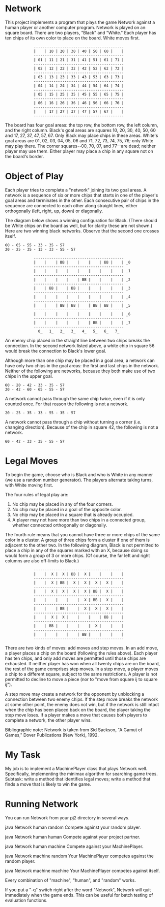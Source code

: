 # Network
This project implements a program that plays the game Network against a human player or another computer program.  Network is played on an square board.  There are two players, "Black" and "White."  Each player has ten chips of its own color to place on the board.  White moves first.

                 -----------------------------------------
                 |    | 10 | 20 | 30 | 40 | 50 | 60 |    |
                 -----------------------------------------
                 | 01 | 11 | 21 | 31 | 41 | 51 | 61 | 71 |
                 -----------------------------------------
                 | 02 | 12 | 22 | 32 | 42 | 52 | 62 | 72 |
                 -----------------------------------------
                 | 03 | 13 | 23 | 33 | 43 | 53 | 63 | 73 |
                 -----------------------------------------
                 | 04 | 14 | 24 | 34 | 44 | 54 | 64 | 74 |
                 -----------------------------------------
                 | 05 | 15 | 25 | 35 | 45 | 55 | 65 | 75 |
                 -----------------------------------------
                 | 06 | 16 | 26 | 36 | 46 | 56 | 66 | 76 |
                 -----------------------------------------
                 |    | 17 | 27 | 37 | 47 | 57 | 67 |    |
                 -----------------------------------------

The board has four goal areas:  the top row, the bottom row, the left column, and the right column.  Black's goal areas are squares 10, 20, 30, 40, 50, 60 and 17, 27, 37, 47, 57, 67.  Only Black may place chips in these areas. White's goal areas are 01, 02, 03, 04, 05, 06 and 71, 72, 73, 74, 75, 76; only White may play there.  The corner squares--00, 70, 07, and 77--are dead; neither player may use them.  Either player may place a chip in any square not on the board's border.

# Object of Play
Each player tries to complete a "network" joining its two goal areas. A network is a sequence of six or more chips that starts in one of the player's goal areas and terminates in the other.  Each consecutive pair of chips in the sequence are connected to each other along straight lines, either orthogonally (left, right, up, down) or diagonally.

The diagram below shows a winning configuration for Black.  (There should be White chips on the board as well, but for clarity these are not shown.)  Here are two winning black networks.  Observe that the second one crosses itself.

    60 - 65 - 55 - 33 - 35 - 57
    20 - 25 - 35 - 13 - 33 - 55 - 57

                 -----------------------------------------
                 |    |    | BB |    |    |    | BB |    | _0
                 -----------------------------------------
                 |    |    |    |    |    |    |    |    | _1
                 -----------------------------------------
                 |    |    |    |    | BB |    |    |    | _2
                 -----------------------------------------
                 |    | BB |    | BB |    |    |    |    | _3
                 -----------------------------------------
                 |    |    |    |    |    |    |    |    | _4
                 -----------------------------------------
                 |    |    | BB | BB |    | BB | BB |    | _5
                 -----------------------------------------
                 |    |    |    |    |    |    |    |    | _6
                 -----------------------------------------
                 |    |    |    |    |    | BB |    |    | _7
                 -----------------------------------------
                   0_   1_   2_   3_   4_   5_   6_   7_

An enemy chip placed in the straight line between two chips breaks the connection.  In the second network listed above, a white chip in square 56 would break the connection to Black's lower goal.

Although more than one chip may be placed in a goal area, a network can have only two chips in the goal areas:  the first and last chips in the network. Neither of the following are networks, because they both make use of two chips in the upper goal.

    60 - 20 - 42 - 33 - 35 - 57
    20 - 42 - 60 - 65 - 55 - 57

A network cannot pass through the same chip twice, even if it is only counted once.  For that reason the following is not a network.

    20 - 25 - 35 - 33 - 55 - 35 - 57

A network cannot pass through a chip without turning a corner (i.e. changing direction).  Because of the chip in square 42, the following is not a network.

    60 - 42 - 33 - 35 - 55 - 57

# Legal Moves
To begin the game, choose who is Black and who is White in any manner (we use a random number generator).  The players alternate taking turns, with White moving first.

The four rules of legal play are:
  1)  No chip may be placed in any of the four corners. 
  2)  No chip may be placed in a goal of the opposite color.
  3)  No chip may be placed in a square that is already occupied.
  4)  A player may not have more than two chips in a connected group, whether
      connected orthogonally or diagonally.

The fourth rule means that you cannot have three or more chips of the same color in a cluster.  A group of three chips form a cluster if one of them is adjacent to the other two.  In the following diagram, Black is not permitted to place a chip in any of the squares marked with an X, because doing so would form a group of 3 or more chips.  (Of course, the far left and right columns are also off-limits to Black.)

                 -----------------------------------------
                 |    |  X |  X | BB |  X |    |    |    |
                 -----------------------------------------
                 |    |  X | BB |  X |  X |  X |  X |    |
                 -----------------------------------------
                 |    |  X |  X |  X |  X | BB |  X |    |
                 -----------------------------------------
                 |    |    |    |    |  X | BB |  X |    |
                 -----------------------------------------
                 |    |    | BB |    |  X |  X |  X |    |
                 -----------------------------------------
                 |    |  X |  X |    |    |    | BB |    |
                 -----------------------------------------
                 |    | BB |    |    |    |  X |    |    |
                 -----------------------------------------
                 |    |    |    |    | BB |    |    |    |
                 -----------------------------------------

There are two kinds of moves:  add moves and step moves.  In an add move, a player places a chip on the board (following the rules above).  Each player has ten chips, and only add moves are permitted until those chips are exhausted. If neither player has won when all twenty chips are on the board, the rest of the game comprises step moves.  In a step move, a player moves a chip to a different square, subject to the same restrictions.  A player is not permitted to decline to move a piece (nor to "move from square ij to square ij").

A step move may create a network for the opponent by unblocking a connection between two enemy chips.  If the step move breaks the network at some other point, the enemy does not win, but if the network is still intact when the chip has been placed back on the board, the player taking the step move loses.  If a player makes a move that causes both players to complete a network, the other player wins.

Bibliographic note:  Network is taken from Sid Sackson, "A Gamut of Games,"
Dover Publications (New York), 1992.

# My Task
My job is to implement a MachinePlayer class that plays Network well. Specifically, implementing the minimax algorithm for searching game trees.
Subtask: write a method that identifies legal moves; write a method that finds a move that is likely to win the game.


# Running Network
You can run Network from your pj2 directory in several ways.

  java Network human random
    Compete against your random player.

  java Network human human
    Compete against your project partner.

  java Network human machine
    Compete against your MachinePlayer.

  java Network machine random
    Your MachinePlayer competes against the random player.

  java Network machine machine
    Your MachinePlayer competes against itself.

Every combination of "machine", "human", and "random" works.

If you put a "-q" switch right after the word "Network", Network will quit
immediately when the game ends.  This can be useful for batch testing of
evaluation functions.

